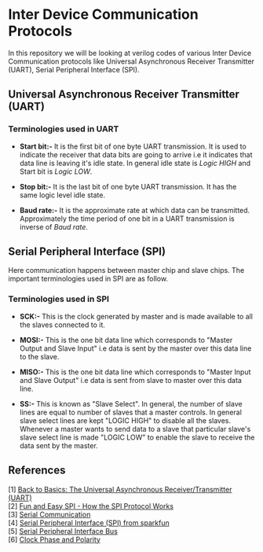 # Inter Device Communication Protocols

In this repository we will be looking at verilog codes of various Inter Device Communication protocols like Universal Asynchronous Receiver Transmitter (UART), Serial Peripheral Interface (SPI).

## Universal Asynchronous Receiver Transmitter (UART)

### Terminologies used in UART 

* __Start bit:-__
    It is the first bit of one byte UART transmission. It is used to indicate the receiver that data bits are going to arrive i.e it indicates that data line is leaving it's idle state. In general idle state is *Logic HIGH* and Start bit is *Logic LOW*. 

* __Stop bit:-__
    It is the last bit of one byte UART transmission. It has the same logic level idle state.

* __Baud rate:-__
    It is the approximate rate at which data can be transmitted. Approximately the time period of one bit in a UART transmission is inverse of *Baud rate*.

## Serial Peripheral Interface (SPI)

Here communication happens between master chip and slave chips. The important terminologies used in SPI are as follow.

### Terminologies used in SPI

* __SCK:-__ This is the clock generated by master and is made available to all the slaves connected to it.

* __MOSI:-__ This is the one bit data line which corresponds to "Master Output and Slave Input" i.e data is sent by the master over this data line to the slave. 

* __MISO:-__ This is the one bit data line which corresponds to "Master Input and Slave Output" i.e data is sent from slave to master over this data line.

* __SS:-__ This is known as "Slave Select". In general, the number of slave lines are equal to number of slaves that a master controls. In general slave select lines are kept "LOGIC HIGH" to disable all the slaves. Whenever a master wants to send data to a slave that particular slave's slave select line is made "LOGIC LOW" to enable the slave to receive the data sent by the master.

## References

[1] [Back to Basics: The Universal Asynchronous Receiver/Transmitter (UART)](https://www.allaboutcircuits.com/technical-articles/back-to-basics-the-universal-asynchronous-receiver-transmitter-uart/)</br>
[2] [Fun and Easy SPI - How the SPI Protocol Works](https://www.youtube.com/watch?v=AuhFr88mjt0)</br>
[3] [Serial Communication](https://learn.sparkfun.com/tutorials/serial-communication)</br>
[4] [Serial Peripheral Interface (SPI) from sparkfun](https://learn.sparkfun.com/tutorials/serial-peripheral-interface-spi)</br>
[5] [Serial Peripheral Interface Bus](https://en.wikipedia.org/wiki/Serial_Peripheral_Interface_Bus)</br>
[6] [Clock Phase and Polarity](http://dlnware.com/dll/Clock-Phase-and-Polarity)</br>

